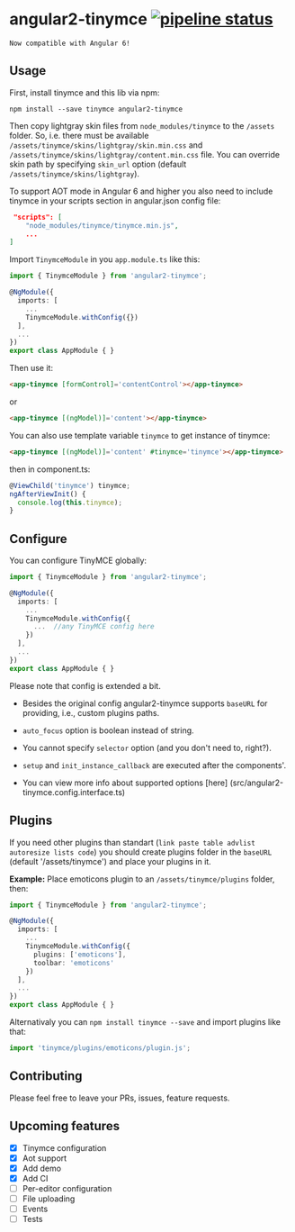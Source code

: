 # angular2-tinymce [![pipeline status](https://gitlab.com/Ledzz/angular2-tinymce/badges/master/pipeline.svg)](https://gitlab.com/Ledzz/angular2-tinymce/commits/master)

`Now compatible with Angular 6!`

## Usage

First, install tinymce and this lib via npm:
```
npm install --save tinymce angular2-tinymce
```

Then copy lightgray skin files from `node_modules/tinymce` to the `/assets` folder. So, i.e. there must be available `/assets/tinymce/skins/lightgray/skin.min.css` and `/assets/tinymce/skins/lightgray/content.min.css` file.
You can override skin path by specifying `skin_url` option (default `/assets/tinymce/skins/lightgray`).

To support AOT mode in Angular 6 and higher you also need to include tinymce in your scripts section in angular.json config file:
```json
 "scripts": [
    "node_modules/tinymce/tinymce.min.js",
    ...
]
```

Import `TinymceModule` in you `app.module.ts` like this:
```typescript
import { TinymceModule } from 'angular2-tinymce';

@NgModule({
  imports: [
    ...
    TinymceModule.withConfig({})
  ],
  ...
})
export class AppModule { }
```

Then use it:
```html
<app-tinymce [formControl]='contentControl'></app-tinymce>
```
or
```html
<app-tinymce [(ngModel)]='content'></app-tinymce>
```

You can also use template variable `tinymce` to get instance of tinymce:
```html
<app-tinymce [(ngModel)]='content' #tinymce='tinymce'></app-tinymce>
```
then in component.ts:
```typescript
@ViewChild('tinymce') tinymce;
ngAfterViewInit() {
  console.log(this.tinymce);
}
```

## Configure
You can configure TinyMCE globally:
```typescript
import { TinymceModule } from 'angular2-tinymce';

@NgModule({
  imports: [
    ...
    TinymceModule.withConfig({
      ...  //any TinyMCE config here
    })
  ],
  ...
})
export class AppModule { }
```
Please note that config is extended a bit.

- Besides the original config angular2-tinymce supports `baseURL` for providing, i.e., custom plugins paths.

- `auto_focus` option is boolean instead of string.
- You cannot specify `selector` option (and you don't need to, right?).
- `setup` and `init_instance_callback` are executed after the components'.
- You can view more info about supported options [here] (src/angular2-tinymce.config.interface.ts)

## Plugins
If you need other plugins than standart (`link paste table advlist autoresize lists code`) you should create plugins folder in the `baseURL` (default '/assets/tinymce') and place your plugins in it.

**Example:** 
Place emoticons plugin to an `/assets/tinymce/plugins` folder, then:
```typescript
import { TinymceModule } from 'angular2-tinymce';

@NgModule({
  imports: [
    ...
    TinymceModule.withConfig({
      plugins: ['emoticons'],
      toolbar: 'emoticons'
    })
  ],
  ...
})
export class AppModule { }
```

Alternativaly you can `npm install tinymce --save` and import plugins like that:
```typescript
import 'tinymce/plugins/emoticons/plugin.js';
```

## Contributing
Please feel free to leave your PRs, issues, feature requests.

## Upcoming features
- [x] Tinymce configuration
- [x] Aot support
- [x] Add demo
- [x] Add CI
- [ ] Per-editor configuration
- [ ] File uploading
- [ ] Events
- [ ] Tests
